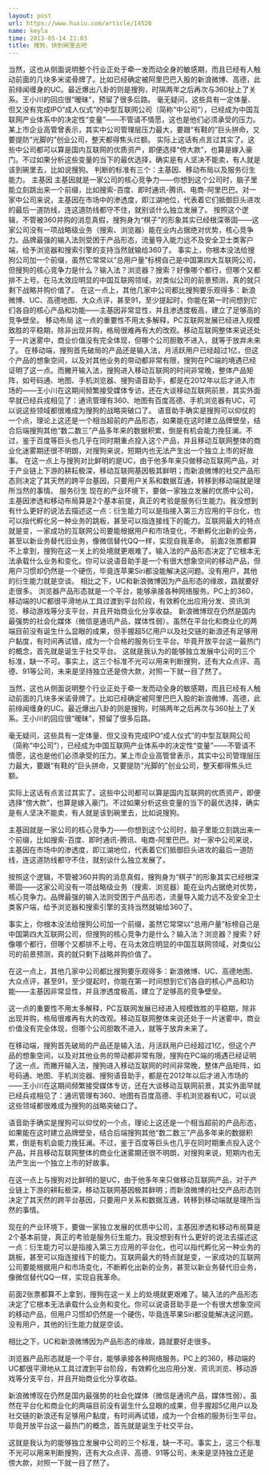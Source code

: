 ```yaml
---
layout: post
url: https://www.huxiu.com/article/14526
name: keyla
time: 2013-05-14 21:03
title: 搜狗，快到碗里去吧
---
```

当然，这也从侧面说明整个行业正处于牵一发而动全身的敏感期，而且已经有人触动前面的几块多米诺骨牌了。比如已经确定被阿里巴巴入股的新浪微博、高德，此前绯闻缠身的UC。最近爆出八卦的则是搜狗，时隔两年之后再次与360扯上了关系。王小川的回应很“暧昧”，预留了很多后路。 毫无疑问，这些具有一定体量、但又没有完成IPO“成人仪式”的中型互联网公司（简称“中公司”），已经成为中国互联网产业体系中的决定性“变量”——不管请不情愿，这也是他们必须承受的压力。某上市企业高管曾表示，其实中公司管理层压力最大，要跟“有鞋的”巨头拼命，又要提防“光脚的”创业公司，整天都得焦头烂额。 实际上这话有点言过其实了。这些中公司都可以算是国内互联网的优质资产，即便选择“傍大款”，也算是嫁入豪门。不过如果分析这些变量的当下的最优选择，确实是有人坚决不能卖，有人就是该到碗里去，比如说搜狗。 判断的标准有三个：主基因、移动布局以及服务衍生能力。 主基因 主基因就是一家公司的核心竞争力——你想到这个公司时，脑子里能立刻跳出来一个前缀，比如搜索-百度、即时通讯-腾讯、电商-阿里巴巴。对一家中公司来说，主基因在市场中的渗透度，即江湖地位，代表着它们抵御巨头进攻的最后一道防线，连这道防线都守不住，就别谈什么独立发展了。 按照这个逻辑，不管被360并购的消息真假，搜狗身为“棋子”的形象其实已经根深蒂固——这家公司没有一项战略级业务（搜索、浏览器）能在业内占据绝对优势，核心竞争力。品牌最强的输入法则受困于产品形态，流量导入能力远不及安全卫士类客户端，给予浏览器和搜索引擎的支持当然就输给360了。 事实上，你根本没法给搜狗公司加一个前缀，虽然它常常以“总用户量”标榜自己是中国第四大互联网公司，但搜狗的核心竞争力是什么？输入法？浏览器？搜索？好像哪个都行，但哪个又都排不上号。在马太效应明显的中国互联网领域，对类似公司的前景预测，真的就只剩下战略并购价值了。 在这一点上，其他几家中公司都比搜狗要乐观得多：新浪微博、UC、高德地图、大众点评，甚至91，至少提起时，你能在第一时间想到它们各自的核心产品和功能——主基因非常显性，并且渗透度极高，建立了足够高的竞争壁垒。 移动布局 这一点的重要性不用太多解释，PC互联网发展已经进入规模致胜的平稳期，除非出现并购，格局很难再有大的改观。移动互联网整体来说还处于一片迷雾中，商业价值没有完全体现，但哪个公司胆敢不进入，就等于放弃未来了。 在移动端，搜狗首先破局的产品还是输入法，月活跃用户已经超过1亿，但这个产品的想象空间，以及对其他业务的带动都非常有限，搜狗在PC端的境遇已经证明了这一点。而撇开输入法，搜狗进入移动互联网的时间非常晚，整体产品矩阵，如号码通、地图、手机浏览器、搜狗语音助手，都是在2012年以后才进入市场的——王小川在这期间频繁接受媒体专访，还在大谈移动互联网前景，其实外面早就已经兵戎相见了：通讯管理有360、地图有百度高德、手机浏览器有UC，可以说这些领域都很难成为搜狗的战略突破口了。 语音助手确实是搜狗可以仰仗的一个点，理论上这还是一个相当超前的产品形态，如果能在这时建立品牌壁垒，结合后端搜狗其他“数二数三”产品多年来的数据积累，倒是有机会能力挽狂澜。不过，鉴于百度等巨头也几乎在同时期重点投入这个产品，并且移动互联网整体的商业化迷雾期还很不明朗，对搜狗来说，短期内也无法产生出一个独立上市的好故事。 在这一点上与搜狗对比鲜明的是UC，由于他多年来只做移动互联网产品，对于产业链上下游的耕耘极深，移动互联网基因极其鲜明；而新浪微博的社交产品形态则决定了其天然的跨平台基因，只要用户关系和数据互通，转移到移动端就是理所当然的事情。 服务衍生 现在的产业环境下，要做一家独立发展的优质中公司，主基因渗透和移动布局算是2个基本前提，真正的考验是服务衍生能力。我没想到有什么更好的说法去描述这一点：衍生能力可以是指接入第三方应用的平台化，也可以指代孵化另一种业务的跳板，甚至可以指连接线下的能力。互联网最大的特点就是变，一家成功的互联网公司要能根据用户和市场变化，不断孵化出新的业务，甚至以新业务替代旧业务，像微信替代QQ一样，实现自我革命。 前面2张票都算不上拿到，搜狗在这一关上的处境就更艰难了。输入法的产品形态决定了它根本无法承载什么业务和变化。你可以说语音助手是一个有很大想象空间的移动产品，但用户习惯却仍然是一个硬伤，毕竟连苹果Siri都没能解决这问题。没有用户，其他的衍生能力就是空谈。 相比之下，UC和新浪微博因为产品形态的缘故，路就要好走很多。 浏览器产品形态就是一个平台，能够承接各种网络服务。PC上的360，移动端的UC都很平滑地从工具过渡到平台阶段，有效孵化出应用分发、资讯浏览、移动游戏等分支平台，并且开始商业化分享收益。 新浪微博现在仍然是国内最强势的社会化媒体（微信是通讯产品，媒体性弱）。虽然在平台化和商业化的两端目前没有诞生什么显眼的成果，但手握超5亿用户以及社交链的新浪还有足够用户黏度，有时间再试错，成为一个合格的服务衍生平台。毕竟开放平台这一最热门的概念，首先就是诞生于社交平台。 这就是我认为的能够独立发展中公司的三个标准，缺一不可。事实上，这三个标准不光可以用来判断搜狗，还有大众点评、高德、91等公司，未来是坚持独立还是傍大款，对照一下就一目了然了。

当然，这也从侧面说明整个行业正处于牵一发而动全身的敏感期，而且已经有人触动前面的几块多米诺骨牌了。比如已经确定被阿里巴巴入股的新浪微博、高德，此前绯闻缠身的UC。最近爆出八卦的则是搜狗，时隔两年之后再次与360扯上了关系。王小川的回应很“暧昧”，预留了很多后路。

毫无疑问，这些具有一定体量、但又没有完成IPO“成人仪式”的中型互联网公司（简称“中公司”），已经成为中国互联网产业体系中的决定性“变量”——不管请不情愿，这也是他们必须承受的压力。某上市企业高管曾表示，其实中公司管理层压力最大，要跟“有鞋的”巨头拼命，又要提防“光脚的”创业公司，整天都得焦头烂额。

实际上这话有点言过其实了。这些中公司都可以算是国内互联网的优质资产，即便选择“傍大款”，也算是嫁入豪门。不过如果分析这些变量的当下的最优选择，确实是有人坚决不能卖，有人就是该到碗里去，比如说搜狗。

主基因就是一家公司的核心竞争力——你想到这个公司时，脑子里能立刻跳出来一个前缀，比如搜索-百度、即时通讯-腾讯、电商-阿里巴巴。对一家中公司来说，主基因在市场中的渗透度，即江湖地位，代表着它们抵御巨头进攻的最后一道防线，连这道防线都守不住，就别谈什么独立发展了。

按照这个逻辑，不管被360并购的消息真假，搜狗身为“棋子”的形象其实已经根深蒂固——这家公司没有一项战略级业务（搜索、浏览器）能在业内占据绝对优势，核心竞争力。品牌最强的输入法则受困于产品形态，流量导入能力远不及安全卫士类客户端，给予浏览器和搜索引擎的支持当然就输给360了。

事实上，你根本没法给搜狗公司加一个前缀，虽然它常常以“总用户量”标榜自己是中国第四大互联网公司，但搜狗的核心竞争力是什么？输入法？浏览器？搜索？好像哪个都行，但哪个又都排不上号。在马太效应明显的中国互联网领域，对类似公司的前景预测，真的就只剩下战略并购价值了。

在这一点上，其他几家中公司都比搜狗要乐观得多：新浪微博、UC、高德地图、大众点评，甚至91，至少提起时，你能在第一时间想到它们各自的核心产品和功能——主基因非常显性，并且渗透度极高，建立了足够高的竞争壁垒。

这一点的重要性不用太多解释，PC互联网发展已经进入规模致胜的平稳期，除非出现并购，格局很难再有大的改观。移动互联网整体来说还处于一片迷雾中，商业价值没有完全体现，但哪个公司胆敢不进入，就等于放弃未来了。

在移动端，搜狗首先破局的产品还是输入法，月活跃用户已经超过1亿，但这个产品的想象空间，以及对其他业务的带动都非常有限，搜狗在PC端的境遇已经证明了这一点。而撇开输入法，搜狗进入移动互联网的时间非常晚，整体产品矩阵，如号码通、地图、手机浏览器、搜狗语音助手，都是在2012年以后才进入市场的——王小川在这期间频繁接受媒体专访，还在大谈移动互联网前景，其实外面早就已经兵戎相见了：通讯管理有360、地图有百度高德、手机浏览器有UC，可以说这些领域都很难成为搜狗的战略突破口了。

语音助手确实是搜狗可以仰仗的一个点，理论上这还是一个相当超前的产品形态，如果能在这时建立品牌壁垒，结合后端搜狗其他“数二数三”产品多年来的数据积累，倒是有机会能力挽狂澜。不过，鉴于百度等巨头也几乎在同时期重点投入这个产品，并且移动互联网整体的商业化迷雾期还很不明朗，对搜狗来说，短期内也无法产生出一个独立上市的好故事。

在这一点上与搜狗对比鲜明的是UC，由于他多年来只做移动互联网产品，对于产业链上下游的耕耘极深，移动互联网基因极其鲜明；而新浪微博的社交产品形态则决定了其天然的跨平台基因，只要用户关系和数据互通，转移到移动端就是理所当然的事情。

现在的产业环境下，要做一家独立发展的优质中公司，主基因渗透和移动布局算是2个基本前提，真正的考验是服务衍生能力。我没想到有什么更好的说法去描述这一点：衍生能力可以是指接入第三方应用的平台化，也可以指代孵化另一种业务的跳板，甚至可以指连接线下的能力。互联网最大的特点就是变，一家成功的互联网公司要能根据用户和市场变化，不断孵化出新的业务，甚至以新业务替代旧业务，像微信替代QQ一样，实现自我革命。

前面2张票都算不上拿到，搜狗在这一关上的处境就更艰难了。输入法的产品形态决定了它根本无法承载什么业务和变化。你可以说语音助手是一个有很大想象空间的移动产品，但用户习惯却仍然是一个硬伤，毕竟连苹果Siri都没能解决这问题。没有用户，其他的衍生能力就是空谈。

相比之下，UC和新浪微博因为产品形态的缘故，路就要好走很多。

浏览器产品形态就是一个平台，能够承接各种网络服务。PC上的360，移动端的UC都很平滑地从工具过渡到平台阶段，有效孵化出应用分发、资讯浏览、移动游戏等分支平台，并且开始商业化分享收益。

新浪微博现在仍然是国内最强势的社会化媒体（微信是通讯产品，媒体性弱）。虽然在平台化和商业化的两端目前没有诞生什么显眼的成果，但手握超5亿用户以及社交链的新浪还有足够用户黏度，有时间再试错，成为一个合格的服务衍生平台。毕竟开放平台这一最热门的概念，首先就是诞生于社交平台。

这就是我认为的能够独立发展中公司的三个标准，缺一不可。事实上，这三个标准不光可以用来判断搜狗，还有大众点评、高德、91等公司，未来是坚持独立还是傍大款，对照一下就一目了然了。


